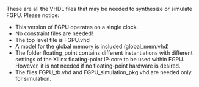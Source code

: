 These are all the VHDL files that may be needed to synthesize or simulate FGPU.
Please notice:
+ This version of FGPU operates on a single clock.
+ No constraint files are needed!
+ The top level file is FGPU.vhd
+ A model for the global memory is included (global_mem.vhd)
+ The folder floating_point contains different instantiations with different settings of the Xilinx floating-point IP-core to be used within FGPU. However, it is not needed if no floating-point hardware is desired.
+ The files FGPU_tb.vhd and FGPU_simulation_pkg.vhd are needed only for simulation.

